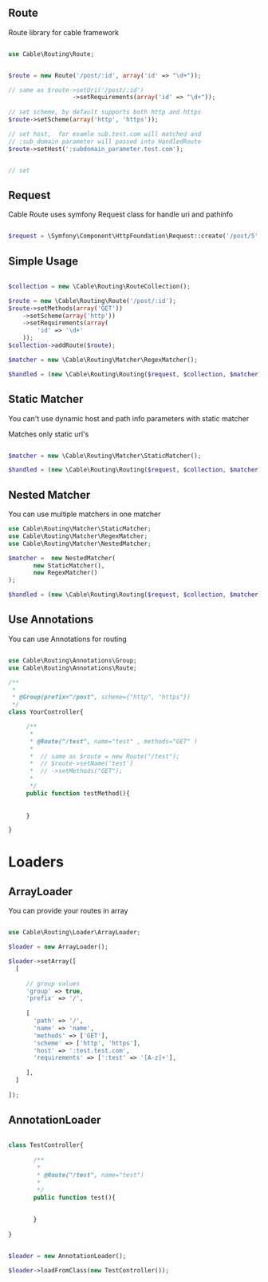 ## Route
Route library for cable framework

```php

use Cable\Routing\Route;


$route = new Route('/post/:id', array('id' => "\d+"));

// same as $route->setUri('/post/:id')
                  ->setRequirements(array('id' => "\d+"));
   
// set scheme, by default supports both http and https
$route->setScheme(array('http', 'https'));

// set host,  for examle sub.test.com will matched and
// :sub_domain parameter will passed into HandledRoute
$route->setHost(':subdomain_parameter.test.com');


// set 
```

## Request

 Cable Route uses symfony Request class for handle uri and pathinfo
 
 
```php

$request = \Symfony\Component\HttpFoundation\Request::create('/post/5', 'GET');

```

## Simple Usage


```php

$collection = new \Cable\Routing\RouteCollection();

$route = new \Cable\Routing\Route('/post/:id');
$route->setMethods(array('GET'))
    ->setScheme(array('http'))
    ->setRequirements(array(
        'id' => '\d+'
    ));
$collection->addRoute($route);

$matcher = new \Cable\Routing\Matcher\RegexMatcher();

$handled = (new \Cable\Routing\Routing($request, $collection, $matcher))->handle();

```




## Static Matcher

You can't use dynamic host and path info parameters with static matcher


Matches only static url's

```php 

$matcher = new \Cable\Routing\Matcher\StaticMatcher();

$handled = (new \Cable\Routing\Routing($request, $collection, $matcher))->handle();

```

## Nested Matcher

You can use multiple matchers in one matcher


```php
use Cable\Routing\Matcher\StaticMatcher;
use Cable\Routing\Matcher\RegexMatcher;
use Cable\Routing\Matcher\NestedMatcher;

$matcher =  new NestedMatcher(
       new StaticMatcher(),
       new RegexMatcher()
);

$handled = (new \Cable\Routing\Routing($request, $collection, $matcher))->handle();

```


## Use Annotations

You can use Annotations for routing

```php 

use Cable\Routing\Annotations\Group;
use Cable\Routing\Annotations\Route;

/**
 *
 * @Group(prefix="/post", scheme={"http", "https"})
 */
class YourController{

     /**
      *
      * @Route("/test", name="test" , methods="GET" )
      *
      *  // same as $route = new Route("/test");
      *  // $route->setName('test')
      *  // ->setMethods("GET");
      *
      */
     public function testMethod(){
     
     
     }

}

```


# Loaders

## ArrayLoader

You can provide your routes in array

```php 

use Cable\Routing\Loader\ArrayLoader;

$loader = new ArrayLoader();

$loader->setArray([
  [
    
     // group values 
     'group' => true,
     'prefix' => '/',
    
     [
       'path' => '/',
       'name' => 'name',
       'methods' => ['GET'],
       'scheme' => ['http', 'https'],
       'host' => ':test.test.com',
       'requirements' => [':test' => '[A-z]+'],
   
     ],
  ]
   
]);

```

## AnnotationLoader

```php

class TestController{
       
       /**
        *
        * @Route("/test", name="test")
        *
        */
       public function test(){
       
       
       }
       
}


$loader = new AnnotationLoader();

$loader->loadFromClass(new TestController());

```

